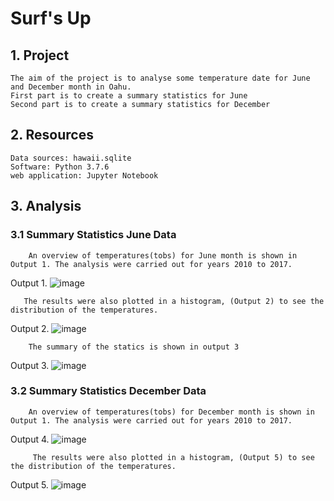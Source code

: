 # Surf's Up
## 1. Project
    The aim of the project is to analyse some temperature date for June and December month in Oahu.
    First part is to create a summary statistics for June
    Second part is to create a summary statistics for December
    
## 2. Resources
    Data sources: hawaii.sqlite
    Software: Python 3.7.6
    web application: Jupyter Notebook
    
## 3. Analysis
### 3.1 Summary Statistics June Data
        An overview of temperatures(tobs) for June month is shown in Output 1. The analysis were carried out for years 2010 to 2017.

Output 1. ![image](https://user-images.githubusercontent.com/85843030/130375760-ac8b49f9-380f-4c5e-80ef-dfa84a6cb968.png)

       
       The results were also plotted in a histogram, (Output 2) to see the distribution of the temperatures.
       
 Output 2. ![image](https://user-images.githubusercontent.com/85843030/130376103-ab7a78a9-8c35-4a6a-8a4a-a9909e1478ac.png)
      
        
        The summary of the statics is shown in output 3
Output 3. ![image](https://user-images.githubusercontent.com/85843030/130376338-7a6f0cf9-8320-4fba-8d79-c5b335dcf56d.png)


### 3.2 Summary Statistics December Data
        An overview of temperatures(tobs) for December month is shown in Output 1. The analysis were carried out for years 2010 to 2017.

Output 4. ![image](https://user-images.githubusercontent.com/85843030/130377773-5a35edbc-e12d-43b6-950c-7a813e7292ac.png)

         The results were also plotted in a histogram, (Output 5) to see the distribution of the temperatures.
Output 5. ![image](https://user-images.githubusercontent.com/85843030/130377972-ffb49f77-1f22-4b55-92ff-ebee1ab78539.png)
         
         
